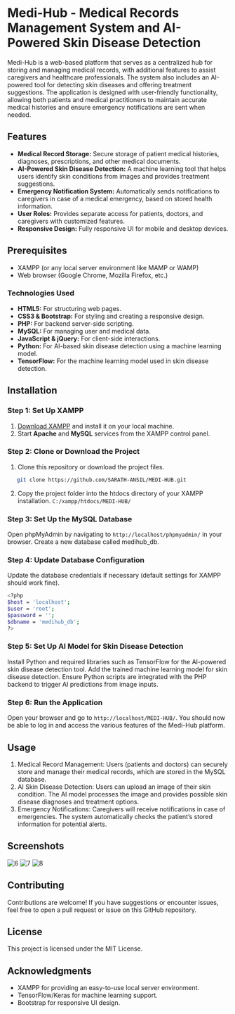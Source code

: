 # Medi-Hub - Medical Records Management System and AI-Powered Skin Disease Detection

Medi-Hub is a web-based platform that serves as a centralized hub for storing and managing medical records, with additional features to assist caregivers and healthcare professionals. The system also includes an AI-powered tool for detecting skin diseases and offering treatment suggestions. The application is designed with user-friendly functionality, allowing both patients and medical practitioners to maintain accurate medical histories and ensure emergency notifications are sent when needed.

## Features
- **Medical Record Storage:** Secure storage of patient medical histories, diagnoses, prescriptions, and other medical documents.
- **AI-Powered Skin Disease Detection:** A machine learning tool that helps users identify skin conditions from images and provides treatment suggestions.
- **Emergency Notification System:** Automatically sends notifications to caregivers in case of a medical emergency, based on stored health information.
- **User Roles:** Provides separate access for patients, doctors, and caregivers with customized features.
- **Responsive Design:** Fully responsive UI for mobile and desktop devices.

## Prerequisites
- XAMPP (or any local server environment like MAMP or WAMP)
- Web browser (Google Chrome, Mozilla Firefox, etc.)

### Technologies Used
- **HTML5:** For structuring web pages.
- **CSS3 & Bootstrap:** For styling and creating a responsive design.
- **PHP:** For backend server-side scripting.
- **MySQL:** For managing user and medical data.
- **JavaScript & jQuery:** For client-side interactions.
- **Python:** For AI-based skin disease detection using a machine learning model.
- **TensorFlow:** For the machine learning model used in skin disease detection.

## Installation

### Step 1: Set Up XAMPP
1. [Download XAMPP](https://www.apachefriends.org/index.html) and install it on your local machine.
2. Start **Apache** and **MySQL** services from the XAMPP control panel.

### Step 2: Clone or Download the Project
1. Clone this repository or download the project files.
```bash
   git clone https://github.com/SARATH-ANSIL/MEDI-HUB.git
```
2. Copy the project folder into the htdocs directory of your XAMPP installation.
`C:/xampp/htdocs/MEDI-HUB/`

### Step 3: Set Up the MySQL Database
Open phpMyAdmin by navigating to `http://localhost/phpmyadmin/` in your browser.
Create a new database called medihub_db.

### Step 4: Update Database Configuration
Update the database credentials if necessary (default settings for XAMPP should work fine).
```bash
<?php
$host = 'localhost';
$user = 'root';
$password = '';
$dbname = 'medihub_db';
?>
```
### Step 5: Set Up AI Model for Skin Disease Detection 
Install Python and required libraries such as TensorFlow for the AI-powered skin disease detection tool.
Add the trained machine learning model for skin disease detection.
Ensure Python scripts are integrated with the PHP backend to trigger AI predictions from image inputs.

### Step 6: Run the Application
Open your browser and go to `http://localhost/MEDI-HUB/`.
You should now be able to log in and access the various features of the Medi-Hub platform.

## Usage
1. Medical Record Management:
Users (patients and doctors) can securely store and manage their medical records, which are stored in the MySQL database.
2. AI Skin Disease Detection:
Users can upload an image of their skin condition. The AI model processes the image and provides possible skin disease diagnoses and treatment options.
3. Emergency Notifications:
Caregivers will receive notifications in case of emergencies. The system automatically checks the patient’s stored information for potential alerts.

## Screenshots
![6](https://github.com/user-attachments/assets/40669f2d-6ff6-4869-a923-bc09892e5f7b)
![7](https://github.com/user-attachments/assets/8871634e-8b42-48ec-8637-1edd03b8adcc)
![8](https://github.com/user-attachments/assets/7daef41a-637b-467f-871c-4df66e63daeb)

## Contributing
Contributions are welcome! If you have suggestions or encounter issues, feel free to open a pull request or issue on this GitHub repository.

## License
This project is licensed under the MIT License.

## Acknowledgments
- XAMPP for providing an easy-to-use local server environment.
- TensorFlow/Keras for machine learning support.
- Bootstrap for responsive UI design.
